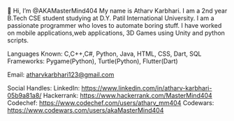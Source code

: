 👋 Hi, I’m @AKAMasterMind404
My name is Atharv Karbhari. I am a 2nd year B.Tech CSE student studying at D.Y. Patil International University. 
I am a passionate programmer who loves to automate boring stuff.
I have worked on mobile applications,web applications, 3D Games using Unity and python scripts.

Languages Known: C,C++,C#, Python, Java, HTML, CSS, Dart, SQL
Frameworks: Pygame(Python), Turtle(Python), Flutter(Dart)

Email: atharvkarbhari123@gmail.com

Social Handles:
LinkedIn: https://www.linkedin.com/in/atharv-karbhari-05b9a81a8/
Hackerrank: https://www.hackerrank.com/MasterMind404
Codechef: https://www.codechef.com/users/atharv_mm404
Codewars: https://www.codewars.com/users/akaMasterMind404

<!---
AKAMasterMind404/AKAMasterMind404 is a ✨ special ✨ repository because its `README.md` (this file) appears on your GitHub profile.
You can click the Preview link to take a look at your changes.
--->

